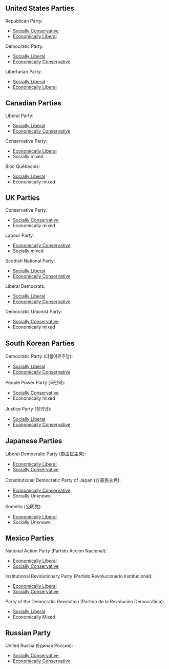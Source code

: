 ## United States Parties

Republican Party:

* [Socially Conservative](political-ideals#socially-conservative)
* [Economically Liberal](political-ideals#economically-liberal)

Democratic Party:

* [Socially Liberal](political-ideals#socially-liberal)
* [Economically Conservative](political-ideals#economically-conservative)

Libertarian Party:

* [Socially Liberal](political-ideals#socially-liberal)
* [Economically Liberal](political-ideals#economically-liberal)

## Canadian Parties

Liberal Party:

* [Socially Liberal](political-ideals#socially-liberal)
* [Economically Conservative](political-ideals#economically-conservative)

Conservative Party:

* [Economically Liberal](political-ideals#economically-liberal)
* Socially mixed

Bloc Québécois:

* [Socially Liberal](political-ideals#socially-liberal)
* Economically mixed

## UK Parties

Conservative Party:

* [Socially Conservative](political-ideals#socially-conservative)
* Economically mixed

Labour Party:

* [Economically Conservative](political-ideals#economically-conservative)
* Socially mixed

Scottish National Party:

* [Socially Liberal](political-ideals#socially-liberal)
* [Economically Conservative](political-ideals#economically-conservative)

Liberal Democrats:

* [Socially Liberal](political-ideals#socially-liberal)
* [Economically Conservative](political-ideals#economically-conservative)

Democratic Unionist Party:

* [Socially Conservative](political-ideals#socially-conservative)
* Economically mixed

## South Korean Parties

Democratic Party (더불어민주당):

* [Socially Liberal](political-ideals#socially-liberal)
* [Economically Conservative](political-ideals#economically-conservative)

People Power Party (국민의):

* [Socially Conservative](political-ideals#socially-conservative)
* Economically mixed

Justice Party (정의당):

* [Socially Liberal](political-ideals#socially-liberal)
* [Economically Conservative](political-ideals#economically-conservative)

## Japanese Parties

Liberal Democratic Party (自由民主党):

* [Economically Liberal](political-ideals#economically-liberal)
* [Socially Conservative](political-ideals#socially-conservative)

Constitutional Democratic Party of Japan (立憲民主党):

* [Economically Conservative](political-ideals#economically-conservative)
* Socially Unknown

Komeito (公明党):

* [Economically Liberal](political-ideals#economically-liberal)
* Socially Unknown

## Mexico Parties

National Action Party (Partido Acción Nacional):

* [Economically Liberal](political-ideals#economically-liberal)
* [Socially Conservative](political-ideals#socially-conservative)

Institutional Revolutionary Party (Partido Revolucionario Institucional):

* [Economically Liberal](political-ideals#economically-liberal)
* [Socially Conservative](political-ideals#socially-conservative)

Party of the Democratic Revolution (Partido de la Revolución Democrática):

* [Socially Liberal](political-ideals#socially-liberal)
* Economically Mixed

## Russian Party

United Russia (Единая Россия):

* [Socially Conservative](political-ideals#socially-conservative)
* [Economically Conservative](political-ideals#economically-conservative)
